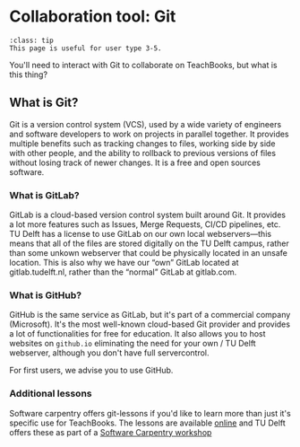 # Collaboration tool: Git

```{admonition} User types
:class: tip
This page is useful for user type 3-5.
```

You'll need to interact with Git to collaborate on TeachBooks, but what is this thing?

## What is Git?

Git is a version control system (VCS), used by a wide variety of engineers and software developers to work on projects in parallel together. It provides multiple benefits such as tracking changes to files, working side by side with other people, and the ability to rollback to previous versions of files without losing track of newer changes. It is a free and open sources software.

### What is GitLab?

GitLab is a cloud-based version control system built around Git. It provides a lot more features such as Issues, Merge Requests, CI/CD pipelines, etc. TU Delft has a license to use GitLab on our own local webservers—this means that all of the files are stored digitally on the TU Delft campus, rather than some unkown webserver that could be physically located in an unsafe location. This is also why we have our “own” GitLab located at gitlab.tudelft.nl, rather than the “normal” GitLab at gitlab.com.

### What is GitHub?

GitHub is the same service as GitLab, but it's part of a commercial company (Microsoft). It's the most well-known cloud-based Git provider and provides a lot of functionalities for free for education. It also allows you to host websites on `github.io` eliminating the need for your own / TU Delft webserver, although you don't have full servercontrol.

For first users, we advise you to use GitHub.

### Additional lessons
Software carpentry offers git-lessons if you'd like to learn more than just it's specific use for TeachBooks. The lessons are available [online](https://swcarpentry.github.io/git-novice/) and TU Delft offers these as part of a [Software Carpentry workshop](https://www.tudelft.nl/library/research-data-management/r/training-evenementen/training-voor-onderzoekers/software-carpentry-workshops)